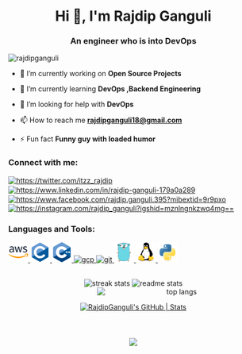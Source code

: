 <h1 align="center">Hi 👋, I'm Rajdip Ganguli</h1>
<h3 align="center">An engineer who is into DevOps</h3>

<p align="left"> <img src="https://komarev.com/ghpvc/?username=rajdipganguli&label=Profile%20views&color=0e75b6&style=flat" alt="rajdipganguli" /> </p>

- 🔭 I’m currently working on **Open Source Projects**

- 🌱 I’m currently learning **DevOps ,Backend Engineering**

- 🤝 I’m looking for help with **DevOps**

- 📫 How to reach me **rajdipganguli18@gmail.com**

- ⚡ Fun fact **Funny guy with loaded humor**

<h3 align="left">Connect with me:</h3>
<p align="left">
<a href="https://twitter.com/https://twitter.com/itzz_rajdip" target="blank"><img align="center" src="https://raw.githubusercontent.com/rahuldkjain/github-profile-readme-generator/master/src/images/icons/Social/twitter.svg" alt="https://twitter.com/itzz_rajdip" height="30" width="40" /></a>
<a href="https://linkedin.com/in/https://www.linkedin.com/in/rajdip-ganguli-179a0a289" target="blank"><img align="center" src="https://raw.githubusercontent.com/rahuldkjain/github-profile-readme-generator/master/src/images/icons/Social/linked-in-alt.svg" alt="https://www.linkedin.com/in/rajdip-ganguli-179a0a289" height="30" width="40" /></a>
<a href="https://fb.com/https://www.facebook.com/rajdip.ganguli.395?mibextid=9r9pxo" target="blank"><img align="center" src="https://raw.githubusercontent.com/rahuldkjain/github-profile-readme-generator/master/src/images/icons/Social/facebook.svg" alt="https://www.facebook.com/rajdip.ganguli.395?mibextid=9r9pxo" height="30" width="40" /></a>
<a href="https://instagram.com/https://instagram.com/rajdip_ganguli?igshid=mznlngnkzwq4mg==" target="blank"><img align="center" src="https://raw.githubusercontent.com/rahuldkjain/github-profile-readme-generator/master/src/images/icons/Social/instagram.svg" alt="https://instagram.com/rajdip_ganguli?igshid=mznlngnkzwq4mg==" height="30" width="40" /></a>
</p>

<h3 align="left">Languages and Tools:</h3>
<p align="left"> <a href="https://aws.amazon.com" target="_blank" rel="noreferrer"> <img src="https://raw.githubusercontent.com/devicons/devicon/master/icons/amazonwebservices/amazonwebservices-original-wordmark.svg" alt="aws" width="40" height="40"/> </a> <a href="https://www.cprogramming.com/" target="_blank" rel="noreferrer"> <img src="https://raw.githubusercontent.com/devicons/devicon/master/icons/c/c-original.svg" alt="c" width="40" height="40"/> </a> <a href="https://www.w3schools.com/cpp/" target="_blank" rel="noreferrer"> <img src="https://raw.githubusercontent.com/devicons/devicon/master/icons/cplusplus/cplusplus-original.svg" alt="cplusplus" width="40" height="40"/> </a> <a href="https://cloud.google.com" target="_blank" rel="noreferrer"> <img src="https://www.vectorlogo.zone/logos/google_cloud/google_cloud-icon.svg" alt="gcp" width="40" height="40"/> </a> <a href="https://git-scm.com/" target="_blank" rel="noreferrer"> <img src="https://www.vectorlogo.zone/logos/git-scm/git-scm-icon.svg" alt="git" width="40" height="40"/> </a> <a href="https://golang.org" target="_blank" rel="noreferrer"> <img src="https://raw.githubusercontent.com/devicons/devicon/master/icons/go/go-original.svg" alt="go" width="40" height="40"/> </a> <a href="https://www.linux.org/" target="_blank" rel="noreferrer"> <img src="https://raw.githubusercontent.com/devicons/devicon/master/icons/linux/linux-original.svg" alt="linux" width="40" height="40"/> </a> <a href="https://www.python.org" target="_blank" rel="noreferrer"> <img src="https://raw.githubusercontent.com/devicons/devicon/master/icons/python/python-original.svg" alt="python" width="40" height="40"/> </a> </p>

<br>
<div align="center">
  <img width=410 src="https://streak-stats.demolab.com/?user=RajdipGanguli&theme=shades-of-purple&border_radius=10" alt="streak stats"/>

  <img width=390 src="https://github-readme-stats-salesp07.vercel.app/api?username=RajdipGanguli&count_private=true&show_icons=true&theme=shades-of-purple&rank_icon=github&border_radius=10" alt="readme stats" />
  <br/>
  <img width=325 align="right" src="https://github-readme-stats-salesp07.vercel.app/api/top-langs/?username=RajdipGanguli&hide=HTML&langs_count=8&layout=compact&theme=shades-of-purple&border_radius=10&size_weight=0.5&count_weight=0.5&exclude_repo=github-readme-stats" alt="top langs" />
</div>

<br>
<div align="center">
    
[![RajdipGanguli's GitHub | Stats](https://stats.quine.sh/RajdipGanguli/github?theme=dark)](https://quine.sh?utm_source=widgets&utm_campaign=RajdipGanguli)

</div>
<br/>

<h3 align="center">
    <img src="https://readme-typing-svg.herokuapp.com/?font=Righteous&size=25&center=true&vCenter=true&width=500&height=70&duration=4000&lines=Thanks+for+visiting!+✌️;+Shoot+me+a+message+on+Linkedin!;I'm+always+down+to+collab+:)">
</h3>

<br/>


